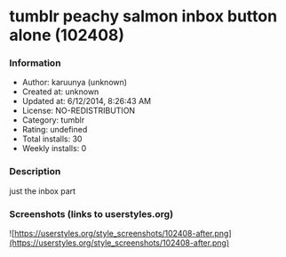 # tumblr peachy salmon inbox button alone (102408)

### Information
- Author: karuunya (unknown)
- Created at: unknown
- Updated at: 6/12/2014, 8:26:43 AM
- License: NO-REDISTRIBUTION
- Category: tumblr
- Rating: undefined
- Total installs: 30
- Weekly installs: 0


### Description
just the inbox part


### Screenshots (links to userstyles.org)
![https://userstyles.org/style_screenshots/102408-after.png](https://userstyles.org/style_screenshots/102408-after.png)


